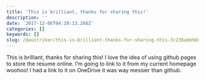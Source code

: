 ```yaml
---
title: 'This is brilliant, thanks for sharing this!'
description: ''
date: '2017-12-06T04:20:13.266Z'
categories: []
keywords: []
slug: /@austriker/this-is-brilliant-thanks-for-sharing-this-3c236ade9de5
---
```


This is brilliant, thanks for sharing this! I love the idea of using github pages to store the resume online. I’m going to link to it from my current homepage woohoo! I had a link to it on OneDrive it was way messier than github.